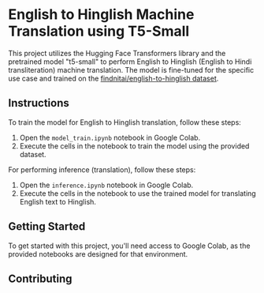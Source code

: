 # English to Hinglish Machine Translation using T5-Small

This project utilizes the Hugging Face Transformers library and the pretrained model "t5-small" to perform English to Hinglish (English to Hindi transliteration) machine translation. The model is fine-tuned for the specific use case and trained on the [findnitai/english-to-hinglish dataset](https://huggingface.co/datasets/findnitai/english-to-hinglish).

## Instructions

To train the model for English to Hinglish translation, follow these steps:

1. Open the `model_train.ipynb` notebook in Google Colab.
2. Execute the cells in the notebook to train the model using the provided dataset.

For performing inference (translation), follow these steps:

1. Open the `inference.ipynb` notebook in Google Colab.
2. Execute the cells in the notebook to use the trained model for translating English text to Hinglish.

## Getting Started

To get started with this project, you'll need access to Google Colab, as the provided notebooks are designed for that environment.

## Contributing

